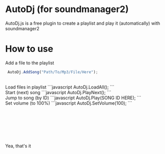 # AutoDj (for soundmanager2)
AutoDj.js is a free plugin to create a playlist and play it (automatically) with soundmanager2<br />

# How to use
Add a file to the playlist
```javascript
 AutoDj.AddSong("Path/To/Mp3/File/Here");
```
<br />
Load files in playlist
```javascript
 AutoDj.LoadAll();
```
<br />
Start (next) song
```javascript
 AutoDj.PlayNext();
```
<br />
Jump to song (by ID)
```javascript
 AutoDj.Play(SONG ID HERE);
```
<br />
Set volume (to 100%)
```javascript
 AutoDj.SetVolume(100);
```
<br />
<br />
<br />
<br />
<br />
<br />
<br />
<br />
Yea, that's it
